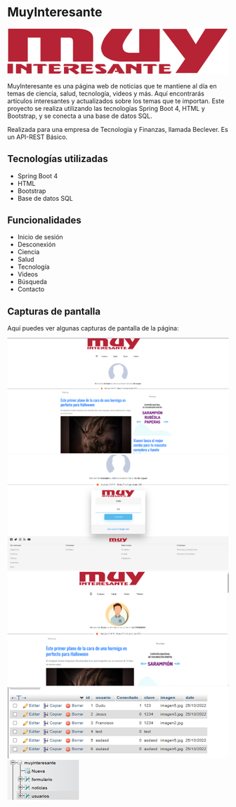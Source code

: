 
# MuyInteresante

![MuyInteresante logo](logo.png)

MuyInteresante es una página web de noticias que te mantiene al día en temas de ciencia, salud, tecnología, videos y más. Aquí encontrarás artículos interesantes y actualizados sobre los temas que te importan. Este proyecto se realiza utilizando las tecnologías Spring Boot 4, HTML y Bootstrap, y se conecta a una base de datos SQL.

Realizada para una empresa de Tecnologia y Finanzas, llamada Beclever.
Es un API-REST Básico.


## Tecnologías utilizadas

- Spring Boot 4
- HTML
- Bootstrap
- Base de datos SQL

## Funcionalidades

- Inicio de sesión
- Desconexión
- Ciencia
- Salud
- Tecnología
- Videos
- Búsqueda
- Contacto

## Capturas de pantalla

Aquí puedes ver algunas capturas de pantalla de la página:

![Captura de pantalla del inicio](MuyInteresante1.png)
![Captura de pantalla del inicio](MuyInteresante2.png)
![Captura de pantalla del inicio](MuyInteresante3.png)
![Captura de pantalla del inicio](BaseDeDatos2MuyInteresante.png)
![Captura de pantalla del inicio](BaseDeDatosMuyInteresante.png)



